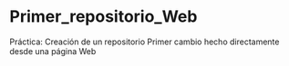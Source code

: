 # Primer_repositorio_Web
Práctica: Creación de un repositorio
Primer cambio hecho directamente desde una página Web
